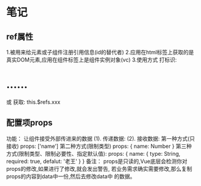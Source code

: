 # 笔记

## ref属性
 1.被用来给元素或子组件注册引用信息(id的替代者)
 2.应用在html标签上获取的是真实DOM元素,应用在组件标签上是组件实例对象(vc)
 3.使用方式
    打标识: <h1 ref="xxx">......</h1> 或 <School ref="xxx"></School>
    获取: this.$refs.xxx

## 配置项props
   功能： 让组件接受外部传进来的数据
   (1). 传递数据:
      <Demo name="xxx"/>
   (2). 接收数据:
      第一种方式(只接收)
         props: ['name']
      第二种方式(限制类型)
         props: {
            name: Number
         }
      第三种方式(限制类型、限制必要性、指定默认值):
         props: {
            name: {
               type: String,
               required: true,
               defalut: '老王'
            }
         }
   备注： props是只读的,Vue底层会检测你对props的修改,如果进行了修改,就会发出警告,
         若业务需求确实需要修改,那么复制props的内容到data中一份,然后去修改data中
         的数据。